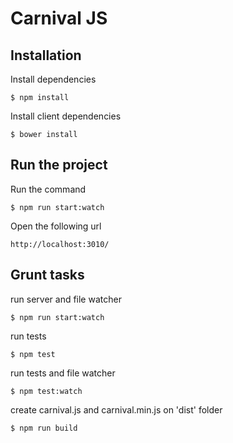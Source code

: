 # Carnival JS

## Installation

Install dependencies


    $ npm install


Install client dependencies


    $ bower install


## Run the project


Run the command

    $ npm run start:watch


Open the following url

    http://localhost:3010/

## Grunt tasks

run server and file watcher


    $ npm run start:watch


run tests


    $ npm test


run tests and file watcher


    $ npm test:watch


create carnival.js and carnival.min.js on 'dist' folder


    $ npm run build
